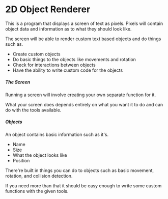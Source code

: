 # 2D Object Renderer

This is a program that displays a screen of text as pixels.
Pixels will contain object data and information as to what they should look like.

The screen will be able to render custom text based objects and do things such as.
- Create custom objects
- Do basic things to the objects like movements and rotation
- Check for interactions between objects
- Have the ability to write custom code for the objects

##### The Screen
Running a screen will involve creating your own separate function for it.

What your screen does depends entirely on what you want it to do and can do
with the tools available.

##### Objects
An object contains basic information such as it's.
- Name
- Size
- What the object looks like
- Position

There're built in things you can do to objects such as basic movement, rotation,
and collision detection.

If you need more than that it should be easy enough to write some custom functions
with the given tools.
